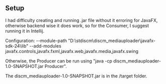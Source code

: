 ## Setup
I had difficulty creating and running .jar file without it erroring for JavaFX, otherwise backend wise it does work, so for the Consumer, I suggest running it in Intellij.

Configuration:
--module-path "D:\stdiscm\discm_mediauploader\javafx-sdk-24\lib" --add-modules javafx.controls,javafx.fxml,javafx.web,javafx.media,javafx.swing

Otherwise, the Producer can be run using "java -cp discm_mediauploader-1.0-SNAPSHOT.jar Producer".

The discm_mediauploader-1.0-SNAPSHOT.jar is in the /target folder.
